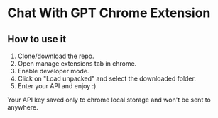 # Chat With GPT Chrome Extension

## How to use it

1. Clone/download the repo.
2. Open manage extensions tab in chrome.
3. Enable developer mode.
4. Click on "Load unpacked" and select the downloaded folder.
5. Enter your API and enjoy :)

Your API key saved only to chrome local storage and won't be sent to anywhere.
